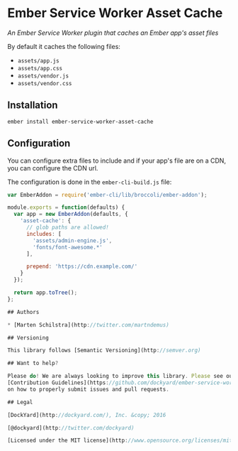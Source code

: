 # Ember Service Worker Asset Cache

_An Ember Service Worker plugin that caches an Ember app's asset files_

By default it caches the following files:

- `assets/app.js`
- `assets/app.css`
- `assets/vendor.js`
- `assets/vendor.css`

## Installation

```
ember install ember-service-worker-asset-cache
```

## Configuration

You can configure extra files to include and if your app's file are on a CDN,
you can configure the CDN url.

The configuration is done in the `ember-cli-build.js` file:

```js
var EmberAddon = require('ember-cli/lib/broccoli/ember-addon');

module.exports = function(defaults) {
  var app = new EmberAddon(defaults, {
    'asset-cache': {
      // glob paths are allowed!
      includes: [
        'assets/admin-engine.js',
        'fonts/font-awesome.*'
      ],

      prepend: 'https://cdn.example.com/'
    }
  });

  return app.toTree();
};

## Authors

* [Marten Schilstra](http://twitter.com/martndemus)

## Versioning

This library follows [Semantic Versioning](http://semver.org)

## Want to help?

Please do! We are always looking to improve this library. Please see our
[Contribution Guidelines](https://github.com/dockyard/ember-service-worker-asset-cache/blob/master/CONTRIBUTING.md)
on how to properly submit issues and pull requests.

## Legal

[DockYard](http://dockyard.com/), Inc. &copy; 2016

[@dockyard](http://twitter.com/dockyard)

[Licensed under the MIT license](http://www.opensource.org/licenses/mit-license.php)
